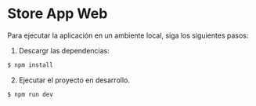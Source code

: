 # Store App Web

Para ejecutar la aplicación en un ambiente local, siga los siguientes pasos:

1. Descargr las dependencias:
```sh
$ npm install
```
2. Ejecutar el proyecto en desarrollo.
```sh
$ npm run dev
```
